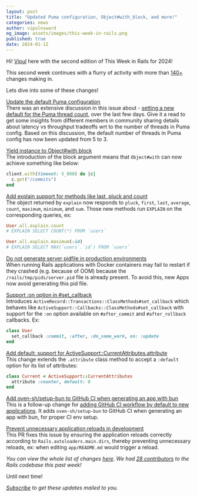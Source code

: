 ```yaml
---
layout: post
title: "Updated Puma configuration, Object#with_block, and more!"
categories: news
author: vipulnsward
og_image: assets/images/this-week-in-rails.png
published: true
date: 2024-01-12
---
```



Hi! [Vipul](https://www.saeloun.com/team/vipul) here with the second edition of This Week in Rails for 2024!

This second week continues with a flurry of activity with more than [140+](https://github.com/rails/rails/compare/@%7B2024-01-06%7D...main@%7B2024-01-12%7D) changes making in.

Lets dive into some of these changes!

[Update the default Puma configuration](https://github.com/rails/rails/pull/50669)  
There was an extensive discussion in this issue about - [setting a new default for the Puma thread count](https://github.com/rails/rails/issues/50450), over the last few days. 
Give it a read to get some insights from different members in community sharing details about latency vs throughput tradeoffs wrt to the number of threads in Puma config.
Based on this discussion, the default number of threads in Puma config has now been updated from 5 to 3.

[Yield instance to Object#with block](https://github.com/rails/rails/pull/50470)  
The introduction of the block argument means that `Object#with` can now achieve something like below:

```ruby
client.with(timeout: 5_000) do |c|
  c.get("/commits")
end
```

[Add explain support for methods like last, pluck and count](https://github.com/rails/rails/pull/50482)  
The object returned by `explain` now responds to `pluck`, `first`, `last`, `average`, `count`, `maximum`, `minimum`, and `sum`. Those new methods run `EXPLAIN` on the corresponding queries, ex:

```ruby
User.all.explain.count
# EXPLAIN SELECT COUNT(*) FROM `users`

User.all.explain.maximum(:id)
# EXPLAIN SELECT MAX(`users`.`id`) FROM `users`
```

[Do not generate server pidfile in production environments](https://github.com/rails/rails/pull/50644)  
When running Rails applications with Docker containers may fail to restart if they crashed (e.g. because of OOM) because the `/rails/tmp/pids/server.pid` file is already present. To avoid this, new Apps now avoid generating this pid file.

[Support :on option in #set_callback ](https://github.com/rails/rails/pull/50261)  
Introduces `ActiveRecord::Transactions::ClassMethods#set_callback` which behaves like `ActiveSupport::Callbacks::ClassMethods#set_callback` with support for the `:on` option available on `#after_commit` and `#after_rollback` callbacks. Ex: 

```ruby
class User
  set_callback :commit, :after, :do_some_work, on: :update
end
```

[Add default: support for ActiveSupport::CurrentAttributes.attribute](https://github.com/rails/rails/pull/50677)  
This change extends the `.attribute` class method to accept a `:default` option for its list of attributes:

```ruby
class Current < ActiveSupport::CurrentAttributes
  attribute :counter, default: 0
end 
``` 

[Add oven-sh/setup-bun to GitHub CI when generating an app with bun](https://github.com/rails/rails/pull/50636)  
This is a follow-up change for [adding GitHub CI workflow by default to new applications](https://github.com/rails/rails/issues/50502).
It adds `oven-sh/setup-bun` to GitHub CI when generating an app with bun, for proper CI env setup.

[Prevent unnecessary application reloads in development](https://github.com/rails/rails/pull/50708)  
This PR fixes this issue by ensuring the application reloads correctly according to `Rails.autoloaders.main.dirs`, thereby preventing unnecessary reloads, ex: when editing `app/README.md` would trigger a reload.

_You can view the whole list of changes [here](https://github.com/rails/rails/compare/@%7B2024-01-06%7D...main@%7B2024-01-12%7D)._
_We had [28 contributors](https://contributors.rubyonrails.org/contributors/in-time-window/20240106-20240112) to the Rails codebase this past week!_

Until next time!

_[Subscribe](https://world.hey.com/this.week.in.rails) to get these updates mailed to you._
